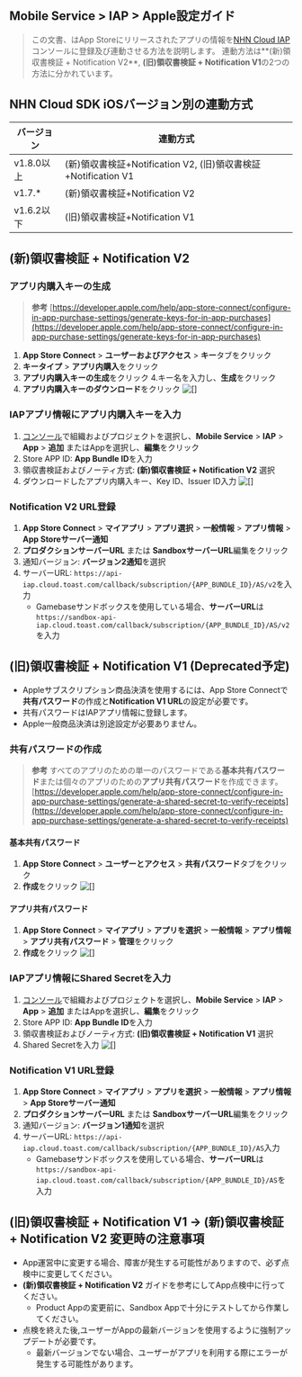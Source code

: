 ## Mobile Service > IAP > Apple設定ガイド

> この文書、はApp Storeにリリースされたアプリの情報を[NHN Cloud IAP](https://docs.nhncloud.com/ko/Mobile%20Service/IAP/ko/Overview/)コンソールに登録及び連動させる方法を説明します。
> 連動方法は**(新)領収書検証 + Notification V2**, **(旧)領収書検証 + Notification V1**の2つの方法に分かれています。

## NHN Cloud SDK iOSバージョン別の連動方式
| バージョン       | 連動方式                                                |
|-----------|----------------------------------------------------------|
| v1.8.0以上 | (新)領収書検証+Notification V2, (旧)領収書検証+Notification V1 |
| v1.7.*    | (新)領収書検証+Notification V2                              |
| v1.6.2以下 | (旧)領収書検証+Notification V1                              |


## (新)領収書検証 + Notification V2
### アプリ内購入キーの生成
> **参考** 
> [https://developer.apple.com/help/app-store-connect/configure-in-app-purchase-settings/generate-keys-for-in-app-purchases](https://developer.apple.com/help/app-store-connect/configure-in-app-purchase-settings/generate-keys-for-in-app-purchases)

1. **App Store Connect** > **ユーザーおよびアクセス** > **キー**タブをクリック
2. **キータイプ** > **アプリ内購入**をクリック
3. **アプリ内購入キーの生成**をクリック
4.キー名を入力し、**生成**をクリック
5. **アプリ内購入キーのダウンロード**をクリック
![[]](http://static.toastoven.net/prod_iap/iap-console-apple-in-app-purchase-key.png)

### IAPアプリ情報にアプリ内購入キーを入力
1. [コンソール](https://console.nhncloud.com)で組織およびプロジェクトを選択し、**Mobile Service** > **IAP** > **App** > **追加** またはAppを選択し、**編集**をクリック
2. Store APP ID: **App Bundle ID**を入力
3. 領収書検証およびノーティ方式: **(新)領収書検証 + Notification V2** 選択
4. ダウンロードしたアプリ内購入キー、Key ID、Issuer ID入力
![[]](http://static.toastoven.net/prod_iap/iap-console-apple-edit-v2.png)

### Notification V2 URL登録
1. **App Store Connect** > **マイアプリ** > **アプリ選択** > **一般情報** > **アプリ情報** > **App Storeサーバー通知**
2. **プロダクションサーバーURL** または **SandboxサーバーURL**編集をクリック
3. 通知バージョン: **バージョン2通知**を選択
4. サーバーURL: `https://api-iap.cloud.toast.com/callback/subscription/{APP_BUNDLE_ID}/AS/v2`を入力
    - Gamebaseサンドボックスを使用している場合、**サーバーURL**は`https://sandbox-api-iap.cloud.toast.com/callback/subscription/{APP_BUNDLE_ID}/AS/v2`を入力
    

## (旧)領収書検証 + Notification V1 (Deprecated予定)
- Appleサブスクリプション商品決済を使用するには、App Store Connectで**共有パスワード**の作成と**Notification V1 URL**の設定が必要です。
- 共有パスワードはIAPアプリ情報に登録します。
- Apple一般商品決済は別途設定が必要ありません。

### 共有パスワードの作成
> **参考**
> すべてのアプリのための単一のパスワードである**基本共有パスワード**または個々のアプリのための**アプリ共有パスワード**を作成できます。
> [https://developer.apple.com/help/app-store-connect/configure-in-app-purchase-settings/generate-a-shared-secret-to-verify-receipts](https://developer.apple.com/help/app-store-connect/configure-in-app-purchase-settings/generate-a-shared-secret-to-verify-receipts)

#### 基本共有パスワード
1. **App Store Connect** > **ユーザーとアクセス** > **共有パスワード**タブをクリック
2. **作成**をクリック
![[]](http://static.toastoven.net/prod_iap/iap-console-apple-primary-shared-secret.png)

#### アプリ共有パスワード
1. **App Store Connect** > **マイアプリ** > **アプリを選択** > **一般情報** > **アプリ情報** > **アプリ共有パスワード** > **管理**をクリック
2. **作成**をクリック
![[]](http://static.toastoven.net/prod_iap/iap-console-apple-app-specific-shared-secret.png)

### IAPアプリ情報にShared Secretを入力
1. [コンソール](https://console.nhncloud.com)で組織およびプロジェクトを選択し、**Mobile Service** > **IAP** > **App** > **追加** またはAppを選択し、**編集**をクリック
2. Store APP ID: **App Bundle ID**を入力
3. 領収書検証およびノーティ方式: **(旧)領収書検証 + Notification V1** 選択
4. Shared Secretを入力
![[]](http://static.toastoven.net/prod_iap/iap-console-apple-edit-v1.png)

### Notification V1 URL登録
1. **App Store Connect** > **マイアプリ** > **アプリを選択** > **一般情報** > **アプリ情報** > **App Storeサーバー通知**
2. **プロダクションサーバーURL** または **SandboxサーバーURL**編集をクリック
3. 通知バージョン: **バージョン1通知**を選択
4. サーバーURL: `https://api-iap.cloud.toast.com/callback/subscription/{APP_BUNDLE_ID}/AS`入力
    - Gamebaseサンドボックスを使用している場合、**サーバーURL**は`https://sandbox-api-iap.cloud.toast.com/callback/subscription/{APP_BUNDLE_ID}/AS`を入力
    

## (旧)領収書検証 + Notification V1 → (新)領収書検証 + Notification V2 変更時の注意事項
- App運営中に変更する場合、障害が発生する可能性がありますので、必ず点検中に変更してください。
- **(新)領収書検証 + Notification V2** ガイドを参考にしてApp点検中に行ってください。
    - Product Appの変更前に、Sandbox Appで十分にテストしてから作業してください。
- 点検を終えた後,ユーザーがAppの最新バージョンを使用するように強制アップデートが必要です。
    - 最新バージョンでない場合、ユーザーがアプリを利用する際にエラーが発生する可能性があります。
